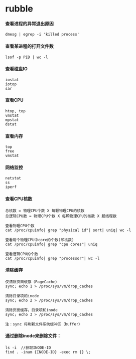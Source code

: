 # rubble


#### 查看进程的异常退出原因
```
dmesg | egrep -i 'killed process'
```

#### 查看某进程的打开文件数
```
lsof -p PID | wc -l
```

#### 查看磁盘IO
```
iostat
iotop
sar
```

#### 查看CPU
```
htop, top
vmstat
mpstat
dstat
```

#### 查看内存
```
top
free
vmstat
```

#### 网络监控
```
netstat
ss
iperf
```

#### 查看CPU核数
```
总核数 = 物理CPU个数 X 每颗物理CPU的核数
总逻辑CPU数 = 物理CPU个数 X 每颗物理CPU的核数 X 超线程数

查看物理CPU个数
cat /proc/cpuinfo| grep "physical id"| sort| uniq| wc -l

查看每个物理CPU中core的个数(即核数)
cat /proc/cpuinfo| grep "cpu cores"| uniq

查看逻辑CPU的个数
cat /proc/cpuinfo| grep "processor"| wc -l
```

#### 清除缓存
```
仅清除页面缓存（PageCache）
sync; echo 1 > /proc/sys/vm/drop_caches       

清除目录项和inode
sync; echo 2 > /proc/sys/vm/drop_caches       

清除页面缓存，目录项和inode
sync; echo 3 > /proc/sys/vm/drop_caches 

注：sync 将刷新文件系统缓冲区（buffer）
```

#### 通过删除inode来删除文件：
```
ls -i  //获取INODE-ID
find . -inum {INODE-ID} -exec rm {} \;
```

